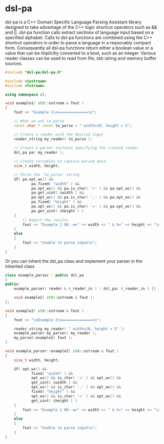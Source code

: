 dsl-pa
======

dsl-pa is a C++ Domain Specific Language Parsing Assistant library designed to
take advantage of the C++ logic shortcut operators such as && and ||.
dsl-pa function calls extract sections of language input based on a
specified alphabet.  Calls to dsl-pa functions are combined using the C++
shortcut operators in order to parse a language in a reasonably compact
form.  Consequently all dsl-pa functions return either a boolean value or
a value that can be implicitly converted to a bool, such as an integer.
Various reader classes can be used to read from file, std::string and
memory buffer sources.

```c++
#include "dsl-pa/dsl-pa.h"

#include <iostream>
#include <fstream>

using namespace cl;

void example1( std::ostream & fout )
{
    fout << "Example 1\n==============\n";

    // What we wat to parse
    const char * const to_parse = " width=10, height = 5";

	// Create a reader with the desired input
    reader_string my_reader( to_parse );
    
    // Create a parser instance specifying the created reader
    dsl_pa pa( my_reader );

    // Create variables to capture parsed data
    size_t width, height;

    // Parse the 'to_parse' string
    if( pa.opt_ws() &&
            pa.fixed( "width" ) &&
            pa.opt_ws() && pa.is_char( '=' ) && pa.opt_ws() &&
            pa.get_uint( &width ) &&
            pa.opt_ws() && pa.is_char( ',' ) && pa.opt_ws() &&
            pa.fixed( "height" ) &&
            pa.opt_ws() && pa.is_char( '=' ) && pa.opt_ws() &&
            pa.get_uint( &height ) )
    {
        // Report the results
        fout << "Example 1 OK: w=" << width << " & h=" << height << "\n";
    }
    else
    {
        fout << "Unable to parse input\n";
    }
}
```
Or you can inherit the dsl_pa class and implement your parser in the inherited class
```c++
class example_parser : public dsl_pa
{
public:
    example_parser( reader & r_reader_in ) : dsl_pa( r_reader_in ) {}

    void example2( std::ostream & fout );
};

void example2( std::ostream & fout )
{
    fout << "\nExample 2\n==============\n";

    reader_string my_reader( " width=10, height = 5" );
    example_parser my_parser( my_reader );
    my_parser.example2( fout );
}

void example_parser::example2( std::ostream & fout )
{
    size_t width, height;

    if( opt_ws() &&
            fixed( "width" ) &&
            opt_ws() && is_char( '=' ) && opt_ws() &&
            get_uint( &width ) &&
            opt_ws() && is_char( ',' ) && opt_ws() &&
            fixed( "height" ) &&
            opt_ws() && is_char( '=' ) && opt_ws() &&
            get_uint( &height ) )
    {
        fout << "Example 2 OK: w=" << width << " & h=" << height << "\n";
    }
    else
    {
        fout << "Unable to parse input\n";
    }
}
```
